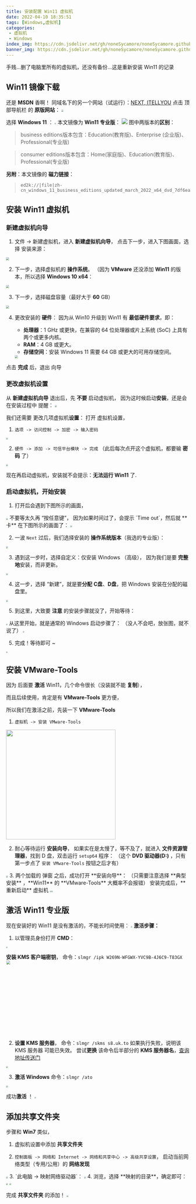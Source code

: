 ```yaml
---
title: 安装配置 Win11 虚拟机
date: 2022-04-10 18:35:51
tags: [Windows,虚拟机]
categories: 
 - 虚拟机
 - Windows
index_img: https://cdn.jsdelivr.net/gh/noneSycamore/noneSycamore.github.io/2022/04/10/%E5%AE%89%E8%A3%85%E9%85%8D%E7%BD%AEWin11%E8%99%9A%E6%8B%9F%E6%9C%BA/11.jpg
banner_img: https://cdn.jsdelivr.net/gh/noneSycamore/noneSycamore.github.io/2022/04/10/%E5%AE%89%E8%A3%85%E9%85%8D%E7%BD%AEWin11%E8%99%9A%E6%8B%9F%E6%9C%BA/11.jpg
---
```

手贱...删了电脑里所有的虚拟机，还没有备份...这是重新安装 Win11 的记录
<!-- more -->
## Win11 镜像下载
还是 **MSDN** 香啊！
同域名下的另一个网站（试运行）：[NEXT, ITELLYOU](https://next.itellyou.cn/)
点击 顶部导航栏 的 **原版网站**：
<img src="https://res.cloudinary.com/sycamore/image/upload/v1704012174/Typera/2023/12/791dff305a14ba82d730664438c3b2eb.png" style="zoom: 33%;" />

选择 **Windows 11** ：
<img src="https://res.cloudinary.com/sycamore/image/upload/v1704012183/Typera/2023/12/2d57c74687e7f7757dedc6cfedff53cc.png" style="zoom: 25%;" />
本文镜像为 **Win11 专业版**：
![](https://res.cloudinary.com/sycamore/image/upload/v1704012200/Typera/2023/12/ff2d6147b7583139faac82d6b193eeec.png)
图中两版本的**区别**：

> business editions版本包含：Education(教育版)、Enterprise (企业版)、Professional(专业版)

> consumer editions版本包含：Home(家庭版)、Education(教育版)、Professional(专业版)

**另附**：本文镜像的 **磁力链接**：
> ```
> ed2k://|file|zh-cn_windows_11_business_editions_updated_march_2022_x64_dvd_7df6eae1.iso|5582235648|B7C9D076AE16A10C9D2610207577F28D|/
> ```

## 安装 Win11 虚拟机
### 新建虚拟机向导
1. 文件 -> 新建虚拟机，进入 **新建虚拟机向导**，
点击下一步，进入下图画面，选择 安装来源：
<img src="https://res.cloudinary.com/sycamore/image/upload/v1704012209/Typera/2023/12/d3a8942d2ad0b317c0cc62648ee8bf92.png" style="zoom: 50%;" />

2. 下一步，选择虚拟机的 **操作系统**。
（因为 **VMware** 还没添加 **Win11** 的版本，所以选择 **Windows 10 x64**：
<img src="https://res.cloudinary.com/sycamore/image/upload/v1704012220/Typera/2023/12/338edd4301cc6cad326035c9a4221cc5.png" style="zoom:50%;" />

3. 下一步，选择磁盘容量（最好大于 **60** GB）
<img src="https://res.cloudinary.com/sycamore/image/upload/v1704012564/Typera/2023/12/2982c11f8bc33629ed97c7027051ecaa.png" style="zoom: 50%;" />

4. 更改安装的 **硬件**：
	因为从 Win10 升级到 Win11 有 **最低硬件要求**，即：

	-   **处理器**：1 GHz 或更快，在兼容的 64 位处理器或片上系统 (SoC) 上具有两个或更多内核。
	-   **RAM**：4 GB 或更大。
	-   **存储空间**：安装 Windows 11 需要 64 GB 或更大的可用存储空间。

	<img src="https://res.cloudinary.com/sycamore/image/upload/v1704012657/Typera/2023/12/f5cdc00ac398b079aef715e9cef1d33d.png" style="zoom: 50%;" />

点击 **完成** 后，退出 向导

### 更改虚拟机设置
从 **新建虚拟机向导** 退出后，先 **不要** 启动虚拟机，
因为这时候启动**安装**，还是会 在安装过程中 提醒：
<img src="https://res.cloudinary.com/sycamore/image/upload/v1704012674/Typera/2023/12/41f08312d8479a1167c27196098b1ca3.png" style="zoom: 33%;" />

我们还需要 更改几项虚拟机**设置**：
打开 虚拟机设置，
1. `选项 -> 访问控制 -> 加密 -> 输入密码`
<img src="https://res.cloudinary.com/sycamore/image/upload/v1704012702/Typera/2023/12/863b1258fb1e625aad5724a82baee5c5.png" style="zoom:33%;" />

2. `硬件 -> 添加 -> 可信平台模块 -> 完成`
（此后每次点开这个虚拟机，都要输 **密码** 了）
<img src="https://res.cloudinary.com/sycamore/image/upload/v1704012721/Typera/2023/12/896f6935d4351cef18cdd1d971bd7487.png" style="zoom:33%;" />

现在再启动虚拟机，安装就不会提示：**无法运行 Win11** 了.

### 启动虚拟机，开始安装
1. 打开后会遇到下图所示的画面，
<img src="https://res.cloudinary.com/sycamore/image/upload/v1704012727/Typera/2023/12/ffcf4d54df07765c493a15ef76f6b25b.png" style="zoom:33%;" />
不要等太久再 “按任意键”，
因为如果时间过了，会提示 `Time out`，然后就 **卡** 在下图所示的画面了：
<img src="https://res.cloudinary.com/sycamore/image/upload/v1704012731/Typera/2023/12/e0b203eb588dda997504fb10073d24db.png" style="zoom:33%;" />

2. 一波 `Next` 过后，我们选择安装的 **操作系统版本**（我选的专业版）：
<img src="https://res.cloudinary.com/sycamore/image/upload/v1704012734/Typera/2023/12/0e49cc6f9b7014e5ed99939012d6ccf9.png" style="zoom:33%;" />

3. 遇到这一步时，选择自定义：仅安装 Windows （高级），
因为我们是要 **完整地**安装，而非更新。
<img src="https://res.cloudinary.com/sycamore/image/upload/v1704012746/Typera/2023/12/c63c3401280590e3a29245e4d714e38a.png" style="zoom:33%;" />

4. 这一步，选择 “新建”，就是要**分配** **C盘**、**D盘**，把 Windows 安装在分配的磁盘里。
<img src="https://res.cloudinary.com/sycamore/image/upload/v1704012750/Typera/2023/12/b8e71588df1d8b52f1a3daf9d281e353.png" style="zoom:33%;" />

5. 到这里，大致要 **注意** 的安装步骤就没了，开始等待：
<img src="https://res.cloudinary.com/sycamore/image/upload/v1704012752/Typera/2023/12/7b98b25772ebdc03a9bedc22257cb105.png" style="zoom: 25%;" />
从这里开始，就是通常的 Windows 启动步骤了：
（没人不会吧，放张图，就不说了）
<img src="https://res.cloudinary.com/sycamore/image/upload/v1704012772/Typera/2023/12/3db95d71ff0acde6daa635e63380e18b.png" style="zoom: 25%;" />

5. 完成！等待即可 ~
<img src="https://res.cloudinary.com/sycamore/image/upload/v1704012776/Typera/2023/12/faa285dbc5a0c474b52248c6449a25e3.png" style="zoom:25%;" />

## 安装 VMware-Tools
因为 后面要 **激活** Win11，几个命令很长（没装就不能 **复制**），

而且后续使用，肯定是有 **VMware-Tools** 更方便，

所以我们在激活之前，先装一下 **VMware-Tools**


1. `虚拟机 -> 安装 VMware-Tools`

<img src="https://res.cloudinary.com/sycamore/image/upload/v1704012778/Typera/2023/12/f656802af2a999811f4fe02887b4a46d.png" width=300 />

2. 耐心等待运行 **安装向导**，
  如果实在是太慢了，等不及了，就进入 **文件资源管理器**，找到 D 盘，双击运行 `setup64` 程序：
  （这个 **DVD 驱动器(D:)** ，只有 第一步点了 `安装 VMware-Tools` 按钮之后才有）
  <img src="https://res.cloudinary.com/sycamore/image/upload/v1704012842/Typera/2023/12/b3954036aa9224ddccd91c871f7f8893.png" style="zoom: 33%;" />
3. 两个加载的 弹窗 之后，成功打开 **安装向导**：
  （只需要注意选择 **典型安装** ，**Win11** 的 **VMware-Tools** 大概率不会报错）
  安装完成后，**重新启动** 虚拟机
  <img src="https://res.cloudinary.com/sycamore/image/upload/v1704012962/Typera/2023/12/9ae5db46573b558302c65d16791c0254.png" style="zoom: 25%;" /><img src="https://res.cloudinary.com/sycamore/image/upload/v1704013014/Typera/2023/12/2d1c0f84cbcffce42beae398d2f623e9.png" style="zoom: 25%;" />

## 激活 Win11 专业版

现在安装好的 Win11 是没有激活的，不能长时间使用：
<img src="https://res.cloudinary.com/sycamore/image/upload/v1704013091/Typera/2023/12/b46ec91f451c4de9a831ed9b69d5cc9a.png" style="zoom:25%;" />
**激活步骤：**

1. 以管理员身份打开 **CMD**：

  <img src="https://res.cloudinary.com/sycamore/image/upload/v1704013135/Typera/2023/12/e3b151d1971b81e2e763891ea9ecefb4.png" style="zoom: 25%;" />

  **安装 KMS 客户端密钥**，
  命令：`slmgr /ipk W269N-WFGWX-YVC9B-4J6C9-T83GX`
  <img src="https://res.cloudinary.com/sycamore/image/upload/v1704013159/Typera/2023/12/ced00a4b004c06e9f2356edb2e01e04c.png" width=600 height=300 style="zoom: 67%;" />

2. **设置 KMS 服务器**，
  命令：`slmgr /skms s8.uk.to`
  如果执行失败，说明该 KMS 服务器 可能已失效。
  尝试**更换** 该命令后半部分的 **KMS 服务器名**，[查询地址传送门](https://kms.msguides.com/)
  <img src="https://res.cloudinary.com/sycamore/image/upload/v1704013199/Typera/2023/12/9358882fffe07ef3c3e3db876afad89e.png" style="zoom: 33%;" />

3. **激活 Windows**
  命令：`slmgr /ato`
  <img src="https://res.cloudinary.com/sycamore/image/upload/v1704013202/Typera/2023/12/36bc8abb1ec174ec21129bf9f854bd61.png" style="zoom:33%;" />

成功**激活** ！
<img src="https://res.cloudinary.com/sycamore/image/upload/v1704013205/Typera/2023/12/c27217ec83ab6a9f50cd4ca7f0d53139.png" style="zoom: 25%;" />

## 添加共享文件夹
步骤和 **Win7** 类似，
1. 虚拟机设置中添加 **共享文件夹**

2. `控制面板 -> 网络和 Internet -> 网络和共享中心 -> 高级共享设置`，
启动当前网络类型（专用/公用）的 **网络发现**
<img src="https://res.cloudinary.com/sycamore/image/upload/v1704013228/Typera/2023/12/a92c22729e15e0585a84fcc1e112af53.png" style="zoom:33%;" />
3. `此电脑 -> 映射网络驱动器`：
<img src="https://res.cloudinary.com/sycamore/image/upload/v1704013236/Typera/2023/12/e265ff58617284810bf17a32bce6bbd7.png" style="zoom:33%;" />
4. 浏览，选择 **映射的目录**，确定即可：
<img src="https://res.cloudinary.com/sycamore/image/upload/v1704013241/Typera/2023/12/49ad0d1c6d3225352afa5ffe27df5cb8.png" style="zoom:33%;" />
<img src="https://res.cloudinary.com/sycamore/image/upload/v1704013259/Typera/2023/12/79379495f2c29c73d95616821a42be72.png" style="zoom: 33%;" />

完成 **共享文件夹** 的添加！
<img src="https://res.cloudinary.com/sycamore/image/upload/v1704013261/Typera/2023/12/ef8ab28424e1d5ed8eeea5da6f67beb4.png" style="zoom: 33%;" />
